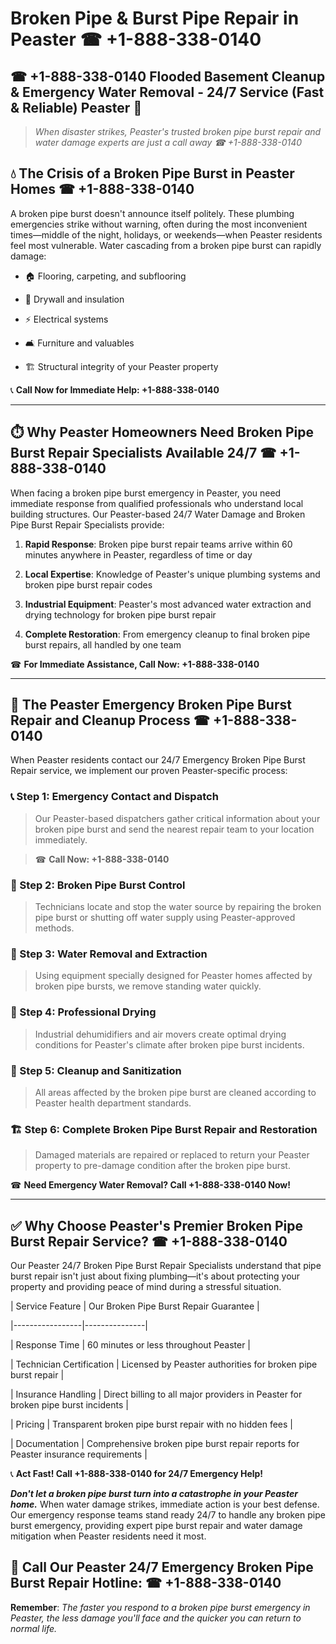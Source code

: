# Broken Pipe & Burst Pipe Repair in Peaster ☎ +1-888-338-0140  
## ☎ +1-888-338-0140 Flooded Basement Cleanup & Emergency Water Removal - 24/7 Service (Fast & Reliable) Peaster 🚨  

> *When disaster strikes, Peaster's trusted broken pipe burst repair and water damage experts are just a call away ☎ +1-888-338-0140*  

## 💧 The Crisis of a Broken Pipe Burst in Peaster Homes ☎ +1-888-338-0140  

A broken pipe burst doesn't announce itself politely. These plumbing emergencies strike without warning, often during the most inconvenient times—middle of the night, holidays, or weekends—when Peaster residents feel most vulnerable. Water cascading from a broken pipe burst can rapidly damage:  

* 🏠 Flooring, carpeting, and subflooring  
* 🧱 Drywall and insulation  
* ⚡ Electrical systems  
* 🛋️ Furniture and valuables  
* 🏗️ Structural integrity of your Peaster property  

📞 **Call Now for Immediate Help: +1-888-338-0140**  

---  

## ⏱️ Why Peaster Homeowners Need Broken Pipe Burst Repair Specialists Available 24/7 ☎ +1-888-338-0140  

When facing a broken pipe burst emergency in Peaster, you need immediate response from qualified professionals who understand local building structures. Our Peaster-based 24/7 Water Damage and Broken Pipe Burst Repair Specialists provide:  

1. **Rapid Response**: Broken pipe burst repair teams arrive within 60 minutes anywhere in Peaster, regardless of time or day  
2. **Local Expertise**: Knowledge of Peaster's unique plumbing systems and broken pipe burst repair codes  
3. **Industrial Equipment**: Peaster's most advanced water extraction and drying technology for broken pipe burst repair  
4. **Complete Restoration**: From emergency cleanup to final broken pipe burst repairs, all handled by one team  

☎ **For Immediate Assistance, Call Now: +1-888-338-0140**  

---  

## 🔧 The Peaster Emergency Broken Pipe Burst Repair and Cleanup Process ☎ +1-888-338-0140  

When Peaster residents contact our 24/7 Emergency Broken Pipe Burst Repair service, we implement our proven Peaster-specific process:  

### 📞 Step 1: Emergency Contact and Dispatch  
> Our Peaster-based dispatchers gather critical information about your broken pipe burst and send the nearest repair team to your location immediately.  
> ☎ **Call Now: +1-888-338-0140**  

### 🚿 Step 2: Broken Pipe Burst Control  
> Technicians locate and stop the water source by repairing the broken pipe burst or shutting off water supply using Peaster-approved methods.  

### 🌊 Step 3: Water Removal and Extraction  
> Using equipment specially designed for Peaster homes affected by broken pipe bursts, we remove standing water quickly.  

### 💨 Step 4: Professional Drying  
> Industrial dehumidifiers and air movers create optimal drying conditions for Peaster's climate after broken pipe burst incidents.  

### 🧼 Step 5: Cleanup and Sanitization  
> All areas affected by the broken pipe burst are cleaned according to Peaster health department standards.  

### 🏗️ Step 6: Complete Broken Pipe Burst Repair and Restoration  
> Damaged materials are repaired or replaced to return your Peaster property to pre-damage condition after the broken pipe burst.  

☎ **Need Emergency Water Removal? Call +1-888-338-0140 Now!**  

---  

## ✅ Why Choose Peaster's Premier Broken Pipe Burst Repair Service? ☎ +1-888-338-0140  

Our Peaster 24/7 Broken Pipe Burst Repair Specialists understand that pipe burst repair isn't just about fixing plumbing—it's about protecting your property and providing peace of mind during a stressful situation.  

| Service Feature | Our Broken Pipe Burst Repair Guarantee |  
|-----------------|---------------|  
| Response Time | 60 minutes or less throughout Peaster |  
| Technician Certification | Licensed by Peaster authorities for broken pipe burst repair |  
| Insurance Handling | Direct billing to all major providers in Peaster for broken pipe burst incidents |  
| Pricing | Transparent broken pipe burst repair with no hidden fees |  
| Documentation | Comprehensive broken pipe burst repair reports for Peaster insurance requirements |  

📞 **Act Fast! Call +1-888-338-0140 for 24/7 Emergency Help!**  

***Don't let a broken pipe burst turn into a catastrophe in your Peaster home.*** When water damage strikes, immediate action is your best defense. Our emergency response teams stand ready 24/7 to handle any broken pipe burst emergency, providing expert pipe burst repair and water damage mitigation when Peaster residents need it most.  

## 📱 Call Our Peaster 24/7 Emergency Broken Pipe Burst Repair Hotline: ☎ +1-888-338-0140  

**Remember**: *The faster you respond to a broken pipe burst emergency in Peaster, the less damage you'll face and the quicker you can return to normal life.*